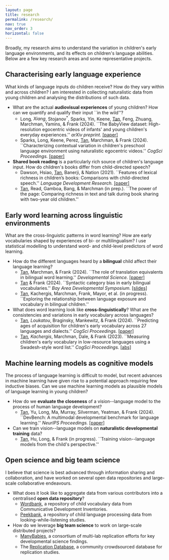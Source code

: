 ```yaml
---
layout: page
title: research
permalink: /research/
nav: true
nav_order: 3
horizontal: false
---
```


Broadly, my research aims to understand the variation in children's early language environments, and its effects on children's language abilities. Below are a few key research areas and some representative projects.

## Characterising early language experience

What kinds of language inputs do children receive? How do they vary within and across children? I am interested in collecting naturalistic data from young children and analysing the distributions of such data.

- What are the actual <strong>audiovisual experiences</strong> of young children? How can we quantify and qualify their input ``in the wild''?
  - Long<sup>_</sup>, Xiang<sup>_</sup>, Stojanov<sup>\*</sup>, Sparks, Yin, Keene, <ins>Tan</ins>, Feng, Zhuang, Marchman, Yamins, & Frank (2024). ``The BabyView dataset: High-resolution egocentric videos of infants' and young children's everyday experiences.'' <em>arXiv preprint.</em> <a href="https://doi.org/10.48550/arXiv.2406.10447">[paper]</a>
  - Sparks, Long, Keene, Perez, <ins>Tan</ins>, Marchman, & Frank (2024). ``Characterizing contextual variation in children's preschool language environment using naturalistic egocentric videos.'' <em>CogSci Proceedings.</em> <a href="https://escholarship.org/uc/item/94j9m5v1">[paper]</a>
- <strong>Shared book reading</strong> is a particularly rich source of children's language input. How do children's books differ from child-directed speech?
  - Dawson, Hsiao, <ins>Tan</ins>, Banerji, & Nation (2021). ``Features of lexical richness in children’s books: Comparisons with child-directed speech.'' <em>Language Development Research.</em> <a href="https://doi.org/10.34842/5WE1-YK94">[paper]</a>
  - <ins>Tan</ins>, Read, Gamboa, Bang, & Marchman (in prep.). ``The power of the page: Comparing richness in text and talk during book sharing with two-year old children.''

## Early word learning across linguistic environments

What are the cross-linguistic patterns in word learning? How are early vocabularies shaped by experiences of bi- or multilingualism? I use statistical modelling to understand word- and child-level predictors of word learning.

- How do the different languages heard by a <strong>bilingual</strong> child affect their language learning?
  - <ins>Tan</ins>, Marchman, & Frank (2024). ``The role of translation equivalents in bilingual word learning.'' <em>Developmental Science.</em> <a href="https://doi.org/10.1111/desc.13476">[paper]</a>
  - <ins>Tan</ins> & Frank (2024). ``Syntactic category bias in early bilingual vocabularies.'' <em>Bay Area Developmental Symposium.</em> <a href="https://docs.google.com/presentation/d/15DnNuemS27dvTNQzBhLiF5Gb4C8PPGs7M-Tmzt7DF_I/edit?usp=sharing">[slides]</a>
  - <ins>Tan</ins>, Kachergis, Marchman, Frank, Mayor, et al. (in progress). ``Exploring the relationship between language exposure and vocabulary in bilingual children.''
- What does word learning look like <strong>cross-linguistically</strong>? What are the consistencies and variations in early vocabulary across languages?
  - <ins>Tan<sup>_</sup></ins>, Loukatou<sup>_</sup>, Braginsky, Mankewitz, & Frank (2024). ``Predicting ages of acquisition for children's early vocabulary across 27 languages and dialects.'' <em>CogSci Proceedings.</em> <a href="https://escholarship.org/uc/item/3s69v6kt">[paper]</a>
  - <ins>Tan<sup>_</sup></ins>, Kachergis<sup>_</sup>, Marchman, Dale, & Frank (2023). ``Measuring children's early vocabulary in low-resource languages using a Swadesh-style word list.'' <em>CogSci Proceedings.</em> <a href="https://escholarship.org/uc/item/45d8890w">[abs]</a>

## Machine learning models as cognitive models

The process of language learning is difficult to model, but recent advances in machine learning have given rise to a potential approach requiring few inductive biases. Can we use machine learning models as plausible models of language learning in young children?

- How do we <strong>evaluate the closeness</strong> of a vision--language model to the process of human language development?
  - <ins>Tan</ins>, Yu, Long, Ma, Murray, Silverman, Yeatman, & Frank (2024). ``DevBench: A multimodal developmental benchmark for language learning.'' <em>NeurIPS Proceedings.</em> <a href="https://doi.org/10.48550/arXiv.2406.10215">[paper]</a>
- Can we train vision--language models on <strong>naturalistic developmental training</strong> data?
  - <ins>Tan</ins>, Hu, Long, & Frank (in progress). ``Training vision--language models from the child's perspective.''

## Open science and big team science

I believe that science is best advanced through information sharing and collaboration, and have worked on several open data repositories and large-scale collaborative endeavours.

- What does it look like to aggregate data from various contributors into a centralised <strong>open data repository</strong>?
  - <a href="https://wordbank.stanford.edu">Wordbank</a>, a repository of child vocabulary data from Communicative Development Inventories.
  - <a href="https://peekbank.stanford.edu">Peekbank</a>, a repository of child language processing data from looking-while-listening studies.
- How do we leverage <strong>big team science</strong> to work on large-scale distributed projects?
  - <a href="https://manybabies.org/">ManyBabies</a>, a consortium of multi-lab replication efforts for key developmental science findings.
  - The <a href="https://forrt.org/apps/fred_explorer.html">Replication Database</a>, a community crowdsourced database for replication studies.
